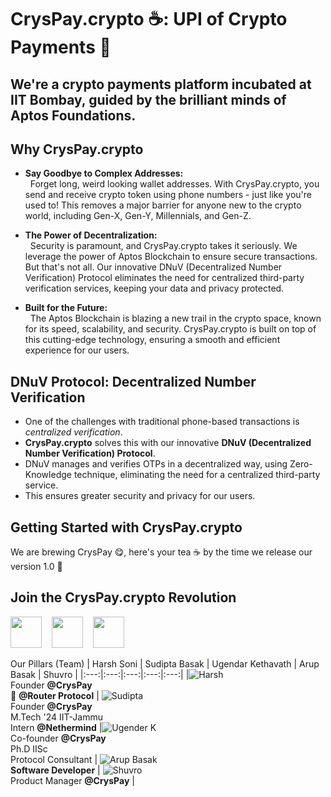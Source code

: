 # CrysPay.crypto ☕: UPI of Crypto Payments 📱

## We're a crypto payments platform incubated at IIT Bombay, guided by the brilliant minds of Aptos Foundations.


## Why CrysPay.crypto

+ **Say Goodbye to Complex Addresses:** <BR />
&nbsp;&nbsp;Forget long, weird looking wallet addresses. With CrysPay.crypto, you send and receive crypto token using phone numbers - just like you're used to! This removes a major barrier for anyone new to the crypto world, including Gen-X, Gen-Y, Millennials, and Gen-Z.

+ **The Power of Decentralization:** <BR />
&nbsp;&nbsp;Security is paramount, and CrysPay.crypto takes it seriously. We leverage the power of Aptos Blockchain to ensure secure transactions. But that's not all. Our innovative DNuV (Decentralized Number Verification) Protocol eliminates the need for centralized third-party verification services, keeping your data and privacy protected.

+ **Built for the Future:** <BR />
&nbsp;&nbsp;The Aptos Blockchain is blazing a new trail in the crypto space, known for its speed, scalability, and security. CrysPay.crypto is built on top of this cutting-edge technology, ensuring a smooth and efficient experience for our users.


## DNuV Protocol: Decentralized Number Verification <BR />

+ One of the challenges with traditional phone-based transactions is *centralized verification*. <BR />
+ **CrysPay.crypto** solves this with our innovative **DNuV (Decentralized Number Verification) Protocol**.
+ DNuV manages and verifies OTPs in a decentralized way, using Zero-Knowledge technique, eliminating the need for a centralized third-party service. <BR />
+ This ensures greater security and privacy for our users.


## Getting Started with CrysPay.crypto
We are brewing CrysPay 😋, here's your tea ☕ by the time we release our version 1.0 🍻


## Join the CrysPay.crypto Revolution
<a href="https://x.com/CrysPayyy/"><img src="https://github.com/user-attachments/assets/eba297e0-398a-433a-b0da-3355f1271b90" width=50px height=50px /></a> &nbsp;&nbsp;
<a href="https://instagram.com/cryspay.crypto/"><img src="https://github.com/user-attachments/assets/e9cd797c-0d95-40f4-89ce-762464830e75" width=50px height=50px /></a> &nbsp;&nbsp;
<a href="https://www.linkedin.com/company/cryspay/"><img src="https://github.com/user-attachments/assets/20bc6ed5-bcbb-4d8a-bb10-ccc296f7355a" width=50px height=50px /></a>



Our Pillars (Team)
| Harsh Soni | Sudipta Basak | Ugendar Kethavath | Arup Basak | Shuvro |
|:---:|:---:|:---:|:---:|:---:|
|![Harsh](https://github.com/user-attachments/assets/1f6c4a14-b6f5-492a-8231-b69ec8665dd2)  <br> Founder **@CrysPay** <br> 🥑 **@Router Protocol** | ![Sudipta](https://github.com/user-attachments/assets/d80b3993-46ec-4285-bb53-9bd776633759)  <br> Founder **@CrysPay** <br> M.Tech '24 IIT-Jammu <br> Intern **@Nethermind** |![Ugender K](https://github.com/user-attachments/assets/1829eb9a-5a2c-4812-8859-9d5a29ee03ed)  <br> Co-founder **@CrysPay** <br> Ph.D IISc <br> Protocol Consultant | ![Arup Basak](https://github.com/user-attachments/assets/490a2862-d65a-47fc-a8ae-7612058925f5)  <br> **Software Developer** | ![Shuvro](https://github.com/user-attachments/assets/f6a7090c-f4f6-4b98-8427-5181f397e71f)  <br> Product Manager **@CrysPay** |


<!-- Images
![Ugender K](https://github.com/user-attachments/assets/1829eb9a-5a2c-4812-8859-9d5a29ee03ed)
![Sudipta](https://github.com/user-attachments/assets/d80b3993-46ec-4285-bb53-9bd776633759)
![Arup Basak](https://github.com/user-attachments/assets/490a2862-d65a-47fc-a8ae-7612058925f5)
![Shuvro](https://github.com/user-attachments/assets/f6a7090c-f4f6-4b98-8427-5181f397e71f)
![Harsh](https://github.com/user-attachments/assets/1f6c4a14-b6f5-492a-8231-b69ec8665dd2)
-->



